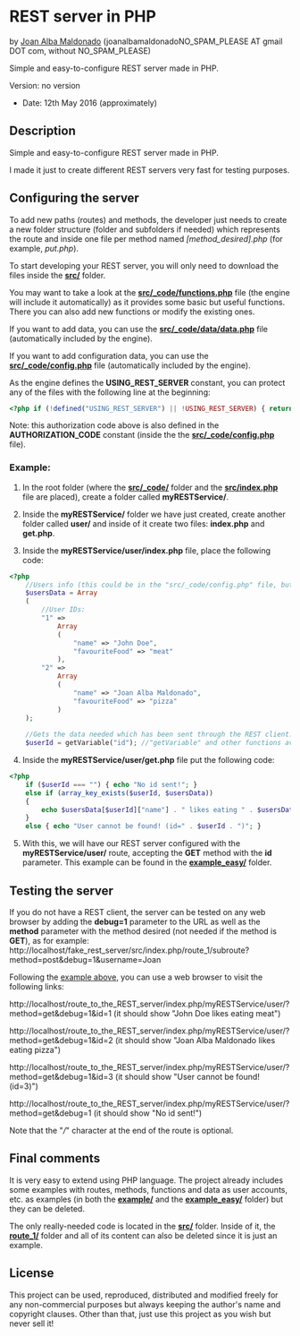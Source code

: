 REST server in PHP 
=================== 
by [Joan Alba Maldonado](https://joanalbamaldonado.com/) (joanalbamaldonadoNO_SPAM_PLEASE AT gmail DOT com, without NO_SPAM_PLEASE)

Simple and easy-to-configure REST server made in PHP.

Version: no version 
- Date: 12th May 2016 (approximately)


## Description

Simple and easy-to-configure REST server made in PHP.

I made it just to create different REST servers very fast for testing purposes.


## Configuring the server

To add new paths (routes) and methods, the developer just needs to create a new folder structure (folder and subfolders if needed) which represents the route and inside one file per method named _[method_desired].php_ (for example, _put.php_).

To start developing your REST server, you will only need to download the files inside the **[src/](src/)** folder.

You may want to take a look at the **[src/_code/functions.php](src/_code/functions.php)** file (the engine will include it automatically) as it provides some basic but useful functions. There you can also add new functions or modify the existing ones.

If you want to add data, you can use the **[src/_code/data/data.php](src/_code/data/data.php)** file (automatically included by the engine).

If you want to add configuration data, you can use the **[src/_code/config.php](src/_code/config.php)** file (automatically included by the engine).

As the engine defines the **USING_REST_SERVER** constant, you can protect any of the files with the following line at the beginning:
```php
<?php if (!defined("USING_REST_SERVER") || !USING_REST_SERVER) { return; } ?>
```

Note: this authorization code above is also defined in the **AUTHORIZATION_CODE** constant (inside the the **[src/_code/config.php](src/_code/config.php)** file).


<a name="example"></a>
### Example:

1) In the root folder (where the **[src/_code/](src/_code/)** folder and the **[src/index.php](src/index.php)** file are placed), create a folder called **myRESTService/**.

2) Inside the **myRESTService/** folder we have just created, create another folder called **user/** and inside of it create two files: **index.php** and **get.php**.

3) Inside the **myRESTService/user/index.php** file, place the following code:
```php
<?php
	//Users info (this could be in the "src/_code/config.php" file, but it is just an example):
	$usersData = Array
	(
		//User IDs:
		"1" =>
			Array
			(
				"name" => "John Doe",
				"favouriteFood" => "meat"
			),
		"2" =>
			Array
			(
				"name" => "Joan Alba Maldonado",
				"favouriteFood" => "pizza"
			)
	);
	
	//Gets the data needed which has been sent through the REST client:
	$userId = getVariable("id"); //"getVariable" and other functions available in the "src/_code/functions.php" file.
```

4) Inside the **myRESTService/user/get.php** file put the following code:
```php
<?php
	if ($userId === "") { echo "No id sent!"; }
	else if (array_key_exists($userId, $usersData))
	{
		echo $usersData[$userId]["name"] . " likes eating " . $usersData[$userId]["favouriteFood"];
	}
	else { echo "User cannot be found! (id=" . $userId . ")"; }
```

5) With this, we will have our REST server configured with the **myRESTService/user/** route, accepting the **GET** method with the **id** parameter. This example can be found in the **[example_easy/](example_easy/)** folder.


## Testing the server

If you do not have a REST client, the server can be tested on any web browser by adding the **debug=1** parameter to the URL as well as the **method** parameter with the method desired (not needed if the method is **GET**), as for example: http://localhost/fake_rest_server/src/index.php/route_1/subroute?method=post&debug=1&username=Joan

Following the [example above](#example), you can use a web browser to visit the following links:

http://localhost/route_to_the_REST_server/index.php/myRESTService/user/?method=get&debug=1&id=1 (it should show "John Doe likes eating meat")

http://localhost/route_to_the_REST_server/index.php/myRESTService/user/?method=get&debug=1&id=2 (it should show "Joan Alba Maldonado likes eating pizza")

http://localhost/route_to_the_REST_server/index.php/myRESTService/user/?method=get&debug=1&id=3 (it should show "User cannot be found! (id=3)")

http://localhost/route_to_the_REST_server/index.php/myRESTService/user/?method=get&debug=1 (it should show "No id sent!")

Note that the "_/_" character at the end of the route is optional.


## Final comments

It is very easy to extend using PHP language. The project already includes some examples with routes, methods, functions and data as user accounts, etc. as examples (in both the **[example/](example/)** and the **[example_easy/](example_easy/)** folder) but they can be deleted.

The only really-needed code is located in the **[src/](src/)** folder. Inside of it, the **[route_1/](src/route_1/)** folder and all of its content can also be deleted since it is just an example.


## License
This project can be used, reproduced, distributed and modified freely for any non-commercial purposes but always keeping the author's name and copyright clauses. Other than that, just use this project as you wish but never sell it!